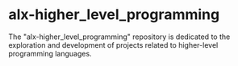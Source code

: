 # alx-higher_level_programming
The "alx-higher_level_programming" repository is dedicated to the exploration and development of projects related to higher-level programming languages.
